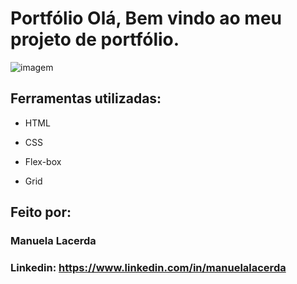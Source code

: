 # Portfólio Olá, Bem vindo ao meu projeto de portfólio.

<img src ="image/site.jpg" alt="imagem">

## Ferramentas utilizadas:

* HTML

* CSS

* Flex-box

* Grid

## Feito por:

### Manuela Lacerda

### Linkedin: https://www.linkedin.com/in/manuelalacerda


